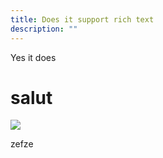 ```yaml
---
title: Does it support rich text
description: ""
---
```

Yes it does<h1>salut</h1>

![](/img/picture1.jpg)

zefze